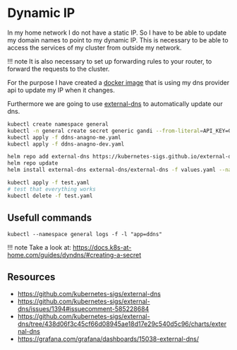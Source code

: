 # Dynamic IP

In my home network I do not have a static IP. So I have to be able to update my domain names to point
to my dynamic IP. This is necessary to be able to access the services of my cluster from outside my network.

!!! note
    It is also necessary to set up forwarding rules to your router, to forward the requests to the cluster.


For the purpose I have created a [docker image](https://github.com/anagno/gandi-ddns) that is using my dns provider
api to update my IP when it changes.

Furthermore we are going to use [external-dns](https://github.com/kubernetes-sigs/external-dns) to automatically update our dns.


``` bash
kubectl create namespace general
kubectl -n general create secret generic gandi --from-literal=API_KEY=GANDITOKEN
kubectl apply -f ddns-anagno-me.yaml
kubectl apply -f ddns-anagno-dev.yaml

helm repo add external-dns https://kubernetes-sigs.github.io/external-dns/ 
helm repo update
helm install external-dns external-dns/external-dns -f values.yaml --namespace general --version 1.13.1

kubectl apply -f test.yaml
# test that everything works
kubectl delete -f test.yaml

```

## Usefull commands
```
kubectl --namespace general logs -f -l "app=ddns"
```
!!! note
    Take a look at: https://docs.k8s-at-home.com/guides/dyndns/#creating-a-secret


## Resources

* https://github.com/kubernetes-sigs/external-dns
* https://github.com/kubernetes-sigs/external-dns/issues/1394#issuecomment-585228684
* https://github.com/kubernetes-sigs/external-dns/tree/438d06f3c45cf66d08945ae18d17e29c540d5c96/charts/external-dns
* https://grafana.com/grafana/dashboards/15038-external-dns/